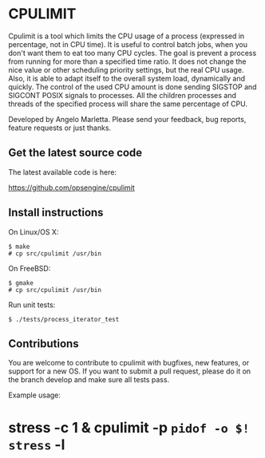 CPULIMIT
========

Cpulimit is a tool which limits the CPU usage of a process (expressed in percentage, not in CPU time). It is useful to control batch jobs, when you don't want them to eat too many CPU cycles. The goal is prevent a process from running for more than a specified time ratio. It does not change the nice value or other scheduling priority settings, but the real CPU usage. Also, it is able to adapt itself to the overall system load, dynamically and quickly.
The control of the used CPU amount is done sending SIGSTOP and SIGCONT POSIX signals to processes.
All the children processes and threads of the specified process will share the same percentage of CPU.

Developed by Angelo Marletta.
Please send your feedback, bug reports, feature requests or just thanks.


Get the latest source code
--------------------------

The latest available code is here:

https://github.com/opsengine/cpulimit


Install instructions
--------------------

On Linux/OS X:

    $ make
    # cp src/cpulimit /usr/bin

On FreeBSD:

    $ gmake
    # cp src/cpulimit /usr/bin

Run unit tests:

    $ ./tests/process_iterator_test


Contributions
-------------

You are welcome to contribute to cpulimit with bugfixes, new features, or support for a new OS.
If you want to submit a pull request, please do it on the branch develop and make sure all tests pass.

Example usage:

 # stress -c 1 & cpulimit -p `pidof -o $! stress` -l <percentage>

